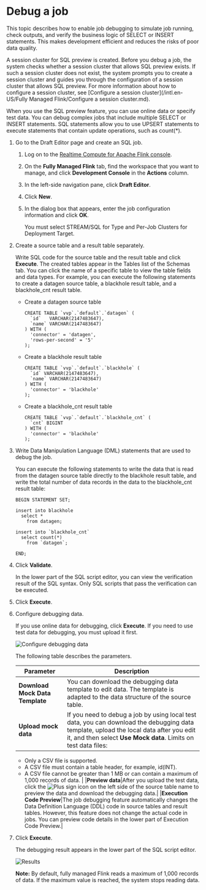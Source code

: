 # Debug a job

This topic describes how to enable job debugging to simulate job running, check outputs, and verify the business logic of SELECT or INSERT statements. This makes development efficient and reduces the risks of poor data quality.

A session cluster for SQL preview is created. Before you debug a job, the system checks whether a session cluster that allows SQL preview exists. If such a session cluster does not exist, the system prompts you to create a session cluster and guides you through the configuration of a session cluster that allows SQL preview. For more information about how to configure a session cluster, see [Configure a session cluster](/intl.en-US/Fully Managed Flink/Configure a session cluster.md).

When you use the SQL preview feature, you can use online data or specify test data. You can debug complex jobs that include multiple SELECT or INSERT statements. SQL statements allow you to use UPSERT statements to execute statements that contain update operations, such as count\(\*\).

1.  Go to the Draft Editor page and create an SQL job.

    1.  Log on to the [Realtime Compute for Apache Flink console](https://realtime-compute.console.aliyun.com/regions/cn-shanghai).

    2.  On the **Fully Managed Flink** tab, find the workspace that you want to manage, and click **Development Console** in the **Actions** column.

    3.  In the left-side navigation pane, click **Draft Editor**.

    4.  Click **New**.

    5.  In the dialog box that appears, enter the job configuration information and click **OK**.

        You must select STREAM/SQL for Type and Per-Job Clusters for Deployment Target.

2.  Create a source table and a result table separately.

    Write SQL code for the source table and the result table and click **Execute**. The created tables appear in the Tables list of the Schemas tab. You can click the name of a specific table to view the table fields and data types. For example, you can execute the following statements to create a datagen source table, a blackhole result table, and a blackhole\_cnt result table.

    -   Create a datagen source table

        ```
        CREATE TABLE `vvp`.`default`.`datagen` (
          `id`   VARCHAR(2147483647),
          `name` VARCHAR(2147483647)
        ) WITH (
          'connector' = 'datagen',
          'rows-per-second' = '5'
        );                        
        ```

    -   Create a blackhole result table

        ```
        CREATE TABLE `vvp`.`default`.`blackhole` (
          `id` VARCHAR(2147483647),
          `name` VARCHAR(2147483647)
        ) WITH (
          'connector' = 'blackhole'
        );                        
        ```

    -   Create a blackhole\_cnt result table

        ```
        CREATE TABLE `vvp`.`default`.`blackhole_cnt` (
          `cnt` BIGINT
        ) WITH (
          'connector' = 'blackhole'
        );                    
        ```

3.  Write Data Manipulation Language \(DML\) statements that are used to debug the job.

    You can execute the following statements to write the data that is read from the datagen source table directly to the blackhole result table, and write the total number of data records in the data to the blackhole\_cnt result table:

    ```
    BEGIN STATEMENT SET;
    
    insert into blackhole
      select *
        from datagen;
    
    insert into `blackhole_cnt`
      select count(*)
        from `datagen`;
    
    END;
    ```

4.  Click **Validate**.

    In the lower part of the SQL script editor, you can view the verification result of the SQL syntax. Only SQL scripts that pass the verification can be executed.

5.  Click **Execute**.

6.  Configure debugging data.

    If you use online data for debugging, click **Execute**. If you need to use test data for debugging, you must upload it first.

    ![Configure debugging data](https://static-aliyun-doc.oss-accelerate.aliyuncs.com/assets/img/en-US/8764481261/p245526.png)

    The following table describes the parameters.

    |Parameter|Description|
    |---------|-----------|
    |**Download Mock Data Template**|You can download the debugging data template to edit data. The template is adapted to the data structure of the source table.|
    |**Upload mock data**|If you need to debug a job by using local test data, you can download the debugging data template, upload the local data after you edit it, and then select **Use Mock data**. Limits on test data files:

    -   Only a CSV file is supported.
    -   A CSV file must contain a table header, for example, id\(INT\).
    -   A CSV file cannot be greater than 1 MB or can contain a maximum of 1,000 records of data. |
    |**Preview data**|After you upload the test data, click the ![Plus sign](https://static-aliyun-doc.oss-accelerate.aliyuncs.com/assets/img/en-US/8764481261/p245558.png) icon on the left side of the source table name to preview the data and download the debugging data.|
    |**Execution Code Preview**|The job debugging feature automatically changes the Data Definition Language \(DDL\) code in source tables and result tables. However, this feature does not change the actual code in jobs. You can preview code details in the lower part of Execution Code Preview.|

7.  Click **Execute**.

    The debugging result appears in the lower part of the SQL script editor.

    ![Results](https://static-aliyun-doc.oss-accelerate.aliyuncs.com/assets/img/en-US/7007604161/p187809.png)

    **Note:** By default, fully managed Flink reads a maximum of 1,000 records of data. If the maximum value is reached, the system stops reading data.


